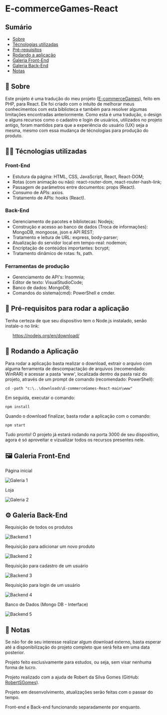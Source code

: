 <h1>E-commerceGames-React</h1>
  <h2>Sumário</h2>
    <ul>
      <li><a href="#sobre">Sobre</a></li>
      <li><a href="#tecnologias">Técnologias utilizadas</a></li>
      <li><a href="#requisitos">Pré-requisitos</a></li>
      <li><a href="#instalacao">Rodando a aplicação</a></li>
      <li><a href="#galeria">Galeria Front-End</a></li>
      <li><a href="#galeria2">Galeria Back-End</a></li>
      <li><a href="#nota">Notas</a></li>
    </ul>    
  <h2 id='sobre'>💬 Sobre</h2>
  Este projeto é uma tradução do meu projeto (<a href="https://github.com/RogerSGomes/E-commerceGames">E-commerceGames</a>), feito em PHP, para React. Ele foi criado com o intuito de melhorar meus conhecimentos com esta biblioteca e também para resolver algumas limitações encontradas anteriormente. Como esta é uma tradução, o design e alguns recursos como o cadastro e login de usuários, utilizados no projeto antigo, foram mantidos para que a experiência do usuário (UX) seja a mesma, mesmo com essa mudança de técnologias para produção do produto.
  
  <h2 id='tecnologias'>👨‍💻 Técnologias utilizadas</h2>
  <h3> Front-End </h3>
  <ul>
    <li>Estutura da página: HTML, CSS, JavaScript, React, React-DOM;</li>
    <li>Rotas (com animação ou não): react-router-dom, react-router-hash-link;</li>
    <li>Passagem de parâmetros entre documentos: props (React).</li>
    <li>Consumo de APIs: axios.</li>
    <li>Tratamento de APIs: hooks (React).</li>
  </ul>
  
  <h3> Back-End </h3>
  
  <ul>
    <li>Gerenciamento de pacotes e bibliotecas: Nodejs;</li>
    <li>Construção e acesso ao banco de dados (Troca de informações): MongoDB, mongoose, json e API REST;</li>
    <li>Tratamento e leitura de URL: express, body-parser;</li>
    <li>Atualização do servidor local em tempo-real: nodemon;</li>
    <li>Encriptação de conteúdos importantes: bcrypt;</li>
    <li>Tratamento dinâmico de rotas: fs, path.</li>
  </ul>
  
  <h3> Ferramentas de produção </h3>
  <ul>
    <li>Gerenciamento de API's: Insomnia;</li>
    <li>Editor de texto: VisualStudioCode;</li>
    <li>Banco de dados: MongoDB;</li>
    <li>Comandos do sistema(cmd): PowerShell e cmder.</li>
  </ul>
  
  <h2 id='requisitos'>🧩 Pré-requisitos para rodar a aplicação</h2>
  <p>Tenha certeza de que seu dispositivo tem o Node.js instalado, senão instale-o no link: 
  <ul>
    <a href="https://nodejs.org/en/download/">https://nodejs.org/en/download/</a>
  </ul>
  
  <h2 id='instalacao'>🚀 Rodando a Aplicação</h2>  
  <p>Para rodar a aplicação basta realizar o download, extrair o arquivo com alguma ferramenta de descompactação de arquivos (recomendado: WinRAR) e acessar a pasta 'www', localizada dentro da pasta raiz do projeto, através de um prompt de comando (recomendado: PowerShell):</p>

    cd -path "c:\..\downloads\E-commerceGames-React-main\www"
  
  <p>Em seguida, executar o comando:</p>
  
    npm install
  
  <p>Quando o download finalizar, basta rodar a aplicação com o comando:</p>

    npm start
  
  <p>Tudo pronto! O projeto já estará rodando na porta 3000 de seu dispositivo, agora é só aproveitar e vizualizar todos os recursos presentes nele.</p>

  <h2 id='galeria'>🖼 Galeria Front-End</h2>
  <p>Página inicial</p>
  <img src="./github/Galeria1.jpg" alt="Galeria 1" />
  <p>Loja</p>
  <img src="./github/Galeria2.jpg" alt="Galeria 2" />
  
  <h2 id='galeria2'>⚙ Galeria Back-End</h2>
  <p>Requisição de todos os produtos</p>
  <img src="./github/Backend1.jpg" alt="Backend 1" />
  <p>Requisição para adicionar um novo produto</p>
  <img src="./github/Backend2.jpg" alt="Backend 2" />
  <p>Requisição para cadastro de um usuário</p>
  <img src="./github/Backend3.jpg" alt="Backend 3" />
  <p>Requisição para login de um usuário</p>
  <img src="./github/Backend4.jpg" alt="Backend 4" />
  <p>Banco de Dados (Mongo DB - Interface)</p>
  <img src="./github/Backend5.jpg" alt="Backend 5" />
  
  <h2 id='nota'>📃 Notas</h2>
  <p>Se não for de seu interesse realizar algum download externo, basta esperar até a disponibilização do projeto completo que será feita em uma data posterior.</p>
  <p>Projeto feito exclusivamente para estudos, ou seja, sem visar nenhuma forma de lucro.</p>
  <p>Projeto realizado com a ajuda de Robert da Silva Gomes (GitHub: <a href="https://github.com/RobertSGomes/">RobertSGomes</a>).</p>
  <p>Projeto em desenvolvimento, atualizações serão feitas com o passar do tempo.</p>
  <p>Front-end e Back-end funcionando separadamente por enquanto.</p>
  
